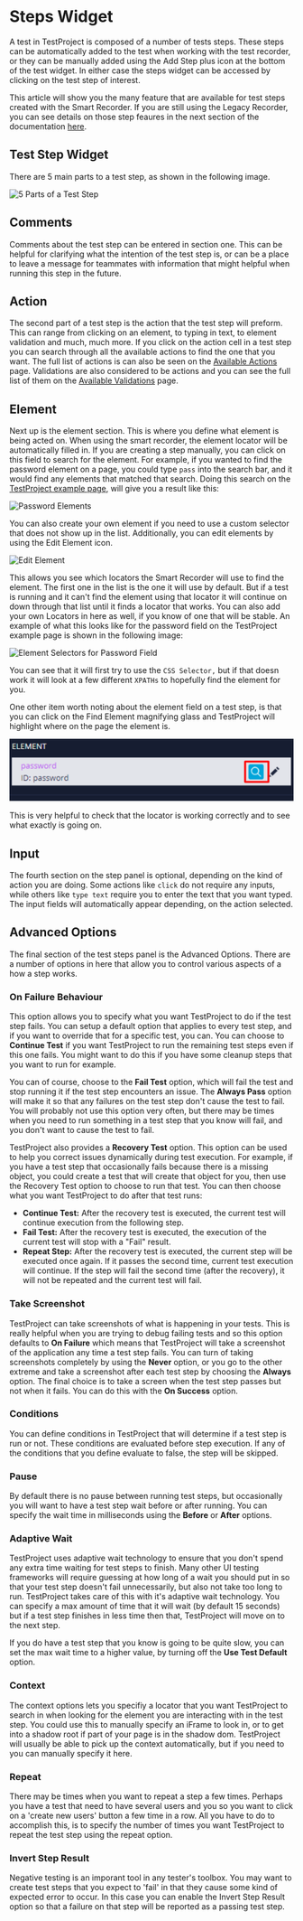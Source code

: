 # Steps Widget

A test in TestProject is composed of a number of tests steps. These steps can be automatically added to the test when working with the test recorder, or they can be manually added using the Add Step plus icon at the bottom of the test widget. In either case the steps widget can be accessed by clicking on the test step of interest.

This article will show you the many feature that are available for test steps created with the Smart Recorder. If you are still using the Legacy Recorder, you can see details on those step feaures in the next section of the documentation [here](legacy-steps-widget.md).

## Test Step Widget

There are 5 main parts to a test step, as shown in the following image.

![5 Parts of a Test Step](../../.gitbook/assets/image%20%28172%29.png)

## Comments

Comments about the test step can be entered in section one. This can be helpful for clarifying what the intention of the test step is, or can be a place to leave a message for teammates with information that might helpful when running this step in the future.

## Action

The second part of a test step is the action that the test step will preform. This can range from clicking on an element, to typing in text, to element validation and much, much more. If you click on the action cell in a test step you can search through all the available actions to find the one that you want. The full list of actions is can also be seen on the [Available Actions](../available-actions.md) page. Validations are also considered to be actions and you can see the full list of them on the [Available Validations](../available-validations.md) page.

## Element

Next up is the element section. This is where you define what element is being acted on. When using the smart recorder, the element locator will be automatically filled in. If you are creating a step manually, you can click on this field to search for the element. For example, if you wanted to find the password element on a page, you could type `pass` into the search bar, and it would find any elements that matched that search. Doing this search on the [TestProject example page](https://example.testproject.io/web/), will give you a result like this:

![Password Elements](../../.gitbook/assets/image%20%28212%29.png)

You can also create your own element if you need to use a custom selector that does not show up in the list. Additionally, you can edit elements by using the Edit Element icon.

![Edit Element](../../.gitbook/assets/image%20%28173%29.png)

This allows you see which locators the Smart Recorder will use to find the element. The first one in the list is the one it will use by default. But if a test is running and it can't find the element using that locator it will continue on down through that list until it finds a locator that works. You can also add your own Locators in here as well, if you know of one that will be stable. An example of what this looks like for the password field on the TestProject example page is shown in the following image:

![Element Selectors for Password Field](../../.gitbook/assets/image%20%28157%29.png)

You can see that it will first try to use the `CSS Selector,` but if that doesn work it will look at a few different `XPATHs` to hopefully find the element for you.

One other item worth noting about the element field on a test step, is that you can click on the Find Element magnifying glass and TestProject will highlight where on the page the element is.

![Find Element on Page](../../.gitbook/assets/image%20%28193%29%20%282%29%20%282%29.png)

This is very helpful to check that the locator is working correctly and to see what exactly is going on.

## Input

The fourth section on the step panel is optional, depending on the kind of action you are doing. Some actions like `click` do not require any inputs, while others like `type text` require you to enter the text that you want typed. The input fields will automatically appear depending, on the action selected.

## Advanced Options

The final section of the test steps panel is the Advanced Options. There are a number of options in here that allow you to control various aspects of a how a step works.

### On Failure Behaviour

This option allows you to specify what you want TestProject to do if the test step fails. You can setup a default option that applies to every test step, and if you want to override that for a specific test, you can. You can choose to **Continue Test** if you want TestProject to run the remaining test steps even if this one fails. You might want to do this if you have some cleanup steps that you want to run for example.

You can of course, choose to the **Fail Test** option, which will fail the test and stop running it if the test step encounters an issue. The **Always Pass** option will make it so that any failures on the test step don't cause the test to fail. You will probably not use this option very often, but there may be times when you need to run something in a test step that you know will fail, and you don't want to cause the test to fail.

TestProject also provides a **Recovery Test** option. This option can be used to help you correct issues dynamically during test execution. For example, if you have a test step that occasionally fails because there is a missing object, you could create a test that will create that object for you, then use the Recovery Test option to choose to run that test. You can then choose what you want TestProject to do after that test runs:

* **Continue Test:** After the recovery test is executed, the current test will continue execution from the following step.
* **Fail Test:** After the recovery test is executed, the execution of the current test will stop with a "Fail" result.
* **Repeat Step:** After the recovery test is executed, the current step will be executed once again. If it passes the second time, current test execution will continue. If the step will fail the second time \(after the recovery\), it will not be repeated and the current test will fail.

### Take Screenshot

TestProject can take screenshots of what is happening in your tests. This is really helpful when you are trying to debug failing tests and so this option defaults to **On Failure** which means that TestProject will take a screenshot of the application any time a test step fails. You can turn of taking screenshots completely by using the **Never** option, or you go to the other extreme and take a screenshot after each test step by choosing the **Always** option. The final choice is to take a screen when the test step passes but not when it fails. You can do this with the **On Success** option.

### Conditions

You can define conditions in TestProject that will determine if a test step is run or not. These conditions are evaluated before step execution. If any of the conditions that you define evaluate to false, the step will be skipped.

### Pause

By default there is no pause between running test steps, but occasionally you will want to have a test step wait before or after running. You can specify the wait time in milliseconds using the **Before** or **After** options.

### Adaptive Wait

TestProject uses adaptive wait technology to ensure that you don't spend any extra time waiting for test steps to finish. Many other UI testing frameworks will require guessing at how long of a wait you should put in so that your test step doesn't fail unnecessarily, but also not take too long to run. TestProject takes care of this with it's adaptive wait technology. You can specify a max amount of time that it will wait \(by default 15 seconds\) but if a test step finishes in less time then that, TestProject will move on to the next step.

If you do have a test step that you know is going to be quite slow, you can set the max wait time to a higher value, by turning off the **Use Test Default** option.

### Context

The context options lets you specifiy a locator that you want TestProject to search in when looking for the element you are interacting with in the test step. You could use this to manually specify an iFrame to look in, or to get into a shadow root if part of your page is in the shadow dom. TestProject will usually be able to pick up the context automatically, but if you need to you can manually specify it here.

### Repeat

There may be times when you want to repeat a step a few times. Perhaps you have a test that need to have several users and you so you want to click on a 'create new users' button a few time in a row. All you have to do to accomplish this, is to specify the number of times you want TestProject to repeat the test step using the repeat option.

### Invert Step Result

Negative testing is an imporant tool in any tester's toolbox. You may want to create test steps that you expect to 'fail' in that they cause some kind of expected error to occur. In this case you can enable the Invert Step Result option so that a failure on that step will be reported as a passing test step.

